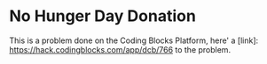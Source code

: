 # No Hunger Day Donation

This is a problem done on the Coding Blocks Platform, here' a [link]: https://hack.codingblocks.com/app/dcb/766 to the problem.
